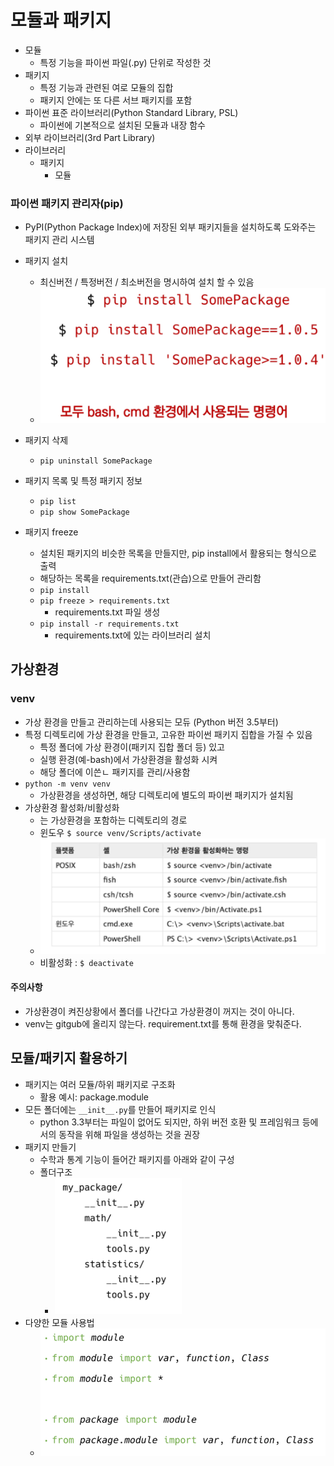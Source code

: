 # 모듈과 패키지

- 모듈
  - 특정 기능을 파이썬 파일(.py) 단위로 작성한 것
- 패키지
  - 특정 기능과 관련된 여로 모듈의 집합
  - 패키지 안에는 또 다른 서브 패키지를 포함
- 파이썬 표준 라이브러리(Python Standard Library, PSL)
  - 파이썬에 기본적으로 설치된 모듈과 내장 함수
- 외부 라이브러리(3rd Part Library)
- 라이브러리
  - 패키지
    - 모듈

### 파이썬 패키지 관리자(pip)

- PyPI(Python Package Index)에 저장된 외부 패키지들을 설치하도록 도와주는 패키지 관리 시스템

- 패키지 설치
  - 최신버전 / 특정버전 / 최소버전을 명시하여 설치 할 수 있음
  - ![image-20210728091402516](img/image-20210728091402516.png)
- 패키지 삭제

  - `pip uninstall SomePackage`

- 패키지 목록 및 특정 패키지 정보

  - `pip list`
  - `pip show SomePackage`

- 패키지 freeze

  - 설치된 패키지의 비슷한 목록을 만들지만, pip install에서 활용되는 형식으로 출력
  - 해당하는 목록을 requirements.txt(관습)으로 만들어 관리함
  - `pip install`
  - `pip freeze > requirements.txt`
    - requirements.txt 파일 생성
  - `pip install -r requirements.txt`
    - requirements.txt에 있는 라이브러리 설치

## 가상환경

### venv

- 가상 환경을 만들고 관리하는데 사용되는 모듀 (Python 버전 3.5부터)
- 특정 디렉토리에 가상 환경을 만들고, 고유한 파이썬 패키지 집합을 가질 수 있음
  - 특정 폴더에 가상 환경이(패키지 집합 폴더 등) 있고
  - 실행 환경(예-bash)에서 가상환경을 활성화 시켜
  - 해당 폴더에 이쓴ㄴ 패키지를 관리/사용함
- `python -m venv venv`
  - 가상환경을 생성하면, 해당 디렉토리에 별도의 파이썬 패키지가 설치됨
- 가상환경 활성화/비활성화
  - <venv>는 가상환경을 포함하는 디렉토리의 경로
  - 윈도우 `$ source venv/Scripts/activate`
  - ![image-20210728093836743](img/image-20210728093836743.png)
  - 비활성화 : `$ deactivate`

#### 주의사항

- 가상환경이 켜진상황에서 폴더를 나간다고 가상환경이 꺼지는 것이 아니다.
- venv는 gitgub에 올리지 않는다. requirement.txt를 통해 환경을 맞춰준다.

## 모듈/패키지 활용하기

- 패키지는 여러 모듈/하위 패키지로 구조화
  - 활용 예시: package.module
- 모든 폴더에는 `__init__.py`를 만들어 패키지로 인식
  - python 3.3부터는 파일이 없어도 되지만, 하위 버전 호환 및 프레임워크 등에서의 동작을 위해 파일을 생성하는 것을 권장
- 패키지 만들기
  - 수학과 통계 기능이 들어간 패키지를 아래와 같이 구성
  - 폴더구조
    - ![image-20210728102943556](img/image-20210728102943556.png)
- 다양한 모듈 사용법
  - ![image-20210728103014811](img/image-20210728103014811.png)
